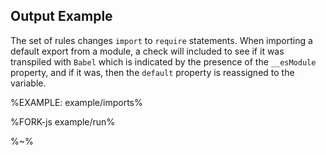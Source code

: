 ## Output Example

The set of rules changes `import` to `require` statements. When importing a default export from a module, a check will included to see if it was transpiled with `Babel` which is indicated by the presence of the `__esModule` property, and if it was, then the `default` property is reassigned to the variable.

%EXAMPLE: example/imports%

%FORK-js example/run%

%~%

<!-- ## Rules

The replacement sequence consists of a number of rules, which produce the most reliable result when put together. See [`Rule Type` in restream](https://github.com/artdecocode/restream#rule-type) for more info about how rules work. -->
